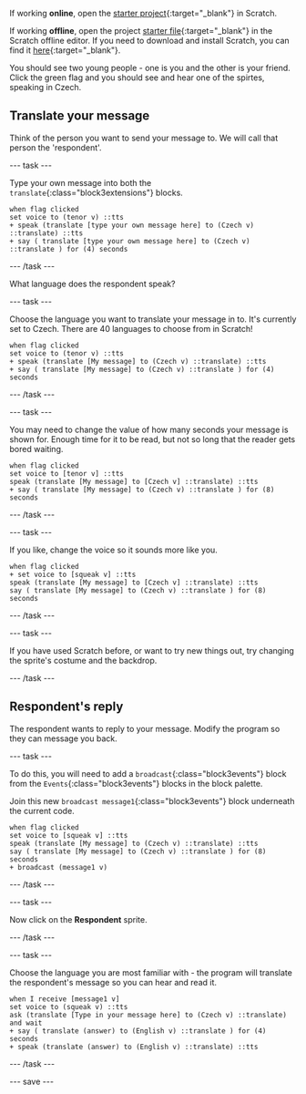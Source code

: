 If working **online**, open the [starter project](http://rpf.io/how-are-you-on){:target="_blank"} in Scratch.
 
If working **offline**, open the project [starter file](http://rpf.io/p/en/how-are-you-go){:target="_blank"} in the Scratch offline editor. If you need to download and install Scratch, you can find it [here](https://scratch.mit.edu/download){:target="_blank"}.

You should see two young people - one is you and the other is your friend. Click the green flag and you should see and hear one of the spirtes, speaking in Czech.

## Translate your message

Think of the person you want to send your message to. We will call that person the 'respondent'. 

--- task ---

Type your own message into both the `translate`{:class="block3extensions"} blocks.

```blocks3
when flag clicked
set voice to (tenor v) ::tts
+ speak (translate [type your own message here] to (Czech v) ::translate) ::tts
+ say ( translate [type your own message here] to (Czech v) ::translate ) for (4) seconds
```

--- /task ---

What language does the respondent speak?

--- task ---

Choose the language you want to translate your message in to. It's currently set to Czech.  There are 40 languages to choose from in Scratch!

```blocks3
when flag clicked
set voice to (tenor v) ::tts
+ speak (translate [My message] to (Czech v) ::translate) ::tts
+ say ( translate [My message] to (Czech v) ::translate ) for (4) seconds
```

--- /task ---

--- task ---

You may need to change the value of how many seconds your message is shown for. Enough time for it to be read, but not so long that the reader gets bored waiting.

```blocks3
when flag clicked
set voice to [tenor v] ::tts
speak (translate [My message] to [Czech v] ::translate) ::tts
+ say ( translate [My message] to (Czech v) ::translate ) for (8) seconds
```
--- /task ---

--- task ---

If you like, change the voice so it sounds more like you.

```blocks3
when flag clicked
+ set voice to [squeak v] ::tts
speak (translate [My message] to [Czech v] ::translate) ::tts
say ( translate [My message] to (Czech v) ::translate ) for (8) seconds
```

--- /task ---

--- task ---

If you have used Scratch before, or want to try new things out, try changing the sprite's costume and the backdrop.

--- /task ---

## Respondent's reply

The respondent wants to reply to your message. Modify the program so they can message you back.

--- task ---

To do this, you will need to add a `broadcast`{:class="block3events"} block from the `Events`{:class="block3events"} blocks in the block palette.

Join this new `broadcast message1`{:class="block3events"} block underneath the current code.

```blocks3
when flag clicked
set voice to [squeak v] ::tts
speak (translate [My message] to (Czech v) ::translate) ::tts
say ( translate [My message] to (Czech v) ::translate ) for (8) seconds
+ broadcast (message1 v)
```

--- /task ---

--- task ---

Now click on the **Respondent** sprite.

--- /task ---

--- task ---

Choose the language you are most familiar with - the program will translate the respondent's message so you can hear and read it.

```blocks3
when I receive [message1 v]
set voice to (squeak v) ::tts
ask (translate [Type in your message here] to (Czech v) ::translate) and wait
+ say ( translate (answer) to (English v) ::translate ) for (4) seconds
+ speak (translate (answer) to (English v) ::translate) ::tts
```

--- /task ---

--- save ---
